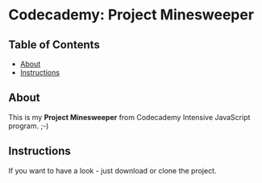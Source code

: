 # Codecademy: Project Minesweeper

## Table of Contents

- [About](#about)
- [Instructions](#instructions)

## About
This is my **Project Minesweeper** from Codecademy Intensive JavaScript program. ;-)

## Instructions

If you want to have a look - just download or clone the project.